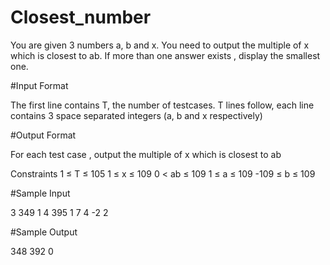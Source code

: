 # Closest_number

You are given 3 numbers a, b and x. You need to output the multiple of x which is closest to ab. If more than one answer exists , display the smallest one.

#Input Format

The first line contains T, the number of testcases. 
T lines follow, each line contains 3 space separated integers (a, b and x respectively)

#Output Format 

For each test case , output the multiple of x which is closest to ab

Constraints 
1 ≤ T ≤ 105 
1 ≤ x ≤ 109 
0 < ab ≤ 109 
1 ≤ a ≤ 109 
-109 ≤ b ≤ 109

#Sample Input

3
349 1 4
395 1 7
4 -2 2

#Sample Output

348
392
0
